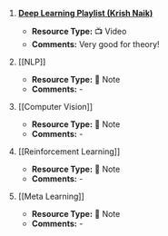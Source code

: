 1. [**Deep Learning Playlist (Krish Naik)**](https://www.youtube.com/playlist?list=PLZoTAELRMXVPGU70ZGsckrMdr0FteeRUi)
   - **Resource Type:** 📺 Video
   - **Comments:** Very good for theory!

2. [[NLP]]
   - **Resource Type:** 🔗 Note
   - **Comments:** -

3. [[Computer Vision]]
   - **Resource Type:** 🔗 Note
   - **Comments:** -

4. [[Reinforcement Learning]]
   - **Resource Type:** 🔗 Note
   - **Comments:** -

5. [[Meta Learning]]
   - **Resource Type:** 🔗 Note
   - **Comments:** -
